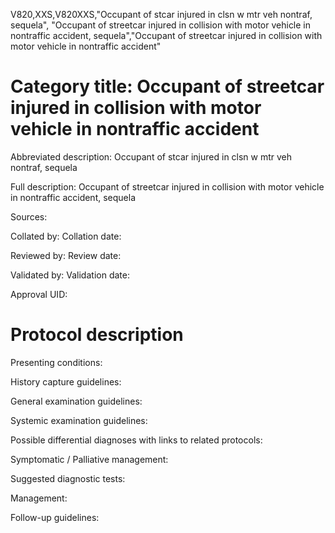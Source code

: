 V820,XXS,V820XXS,"Occupant of stcar injured in clsn w mtr veh nontraf, sequela", "Occupant of streetcar injured in collision with motor vehicle in nontraffic accident, sequela","Occupant of streetcar injured in collision with motor vehicle in nontraffic accident"
# Category title: Occupant of streetcar injured in collision with motor vehicle in nontraffic accident

Abbreviated description: Occupant of stcar injured in clsn w mtr veh nontraf, sequela

Full description: Occupant of streetcar injured in collision with motor vehicle in nontraffic accident, sequela

Sources:

Collated by:
Collation date:

Reviewed by:
Review date:

Validated by:
Validation date:

Approval UID:

# Protocol description

Presenting conditions:

History capture guidelines:

General examination guidelines:

Systemic examination guidelines:

Possible differential diagnoses with links to related protocols:

Symptomatic / Palliative management:

Suggested diagnostic tests:

Management:

Follow-up guidelines:

